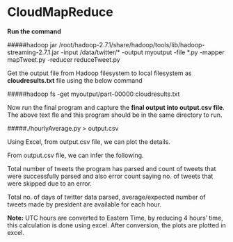 # CloudMapReduce



**Run the command**

#####hadoop jar /root/hadoop-2.7.1/share/hadoop/tools/lib/hadoop-streaming-2.7.1.jar -input /data/twitter/* -output myoutput -file *.py -mapper mapTweet.py -reducer reduceTweet.py

Get the output file from Hadoop filesystem to local filesystem as **cloudresults.txt** file using the below command

#####hadoop fs -get myoutput/part-00000 cloudresults.txt

Now run the final program and capture the **final output into output.csv file**. The above text fle and this program should be in the same directory to run.

#####./hourlyAverage.py > output.csv

Using Excel, from output.csv file, we can plot the details.

From output.csv file, we can infer the following.

Total number of tweets the program has parsed and count of tweets that were successfully parsed and also error count saying no. of tweets that were skipped due to an error.

Total no. of days of twitter data parsed, average/expected number of tweets made by president are available for each hour.

**Note:** UTC hours are converted to Eastern Time, by reducing 4 hours’ time, this calculation is done using excel. After conversion, the plots are plotted in excel.
